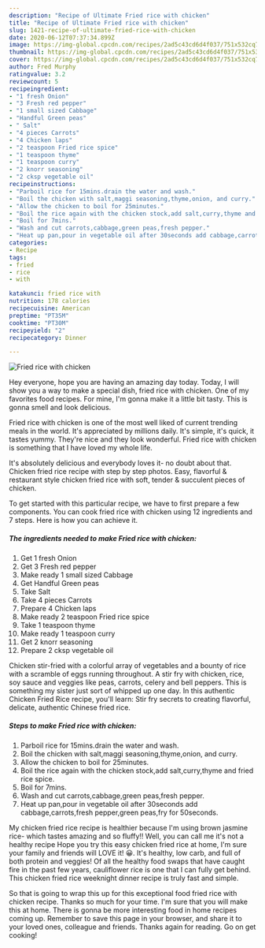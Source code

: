 ```yaml
---
description: "Recipe of Ultimate Fried rice with chicken"
title: "Recipe of Ultimate Fried rice with chicken"
slug: 1421-recipe-of-ultimate-fried-rice-with-chicken
date: 2020-06-12T07:37:34.899Z
image: https://img-global.cpcdn.com/recipes/2ad5c43cd6d4f037/751x532cq70/fried-rice-with-chicken-recipe-main-photo.jpg
thumbnail: https://img-global.cpcdn.com/recipes/2ad5c43cd6d4f037/751x532cq70/fried-rice-with-chicken-recipe-main-photo.jpg
cover: https://img-global.cpcdn.com/recipes/2ad5c43cd6d4f037/751x532cq70/fried-rice-with-chicken-recipe-main-photo.jpg
author: Fred Murphy
ratingvalue: 3.2
reviewcount: 5
recipeingredient:
- "1 fresh Onion"
- "3 Fresh red pepper"
- "1 small sized Cabbage"
- "Handful Green peas"
- " Salt"
- "4 pieces Carrots"
- "4 Chicken laps"
- "2 teaspoon Fried rice spice"
- "1 teaspoon thyme"
- "1 teaspoon curry"
- "2 knorr seasoning"
- "2 cksp vegetable oil"
recipeinstructions:
- "Parboil rice for 15mins.drain the water and wash."
- "Boil the chicken with salt,maggi seasoning,thyme,onion, and curry."
- "Allow the chicken to boil for 25minutes."
- "Boil the rice again with the chicken stock,add salt,curry,thyme and fried rice spice."
- "Boil for 7mins."
- "Wash and cut carrots,cabbage,green peas,fresh pepper."
- "Heat up pan,pour in vegetable oil after 30seconds add cabbage,carrots,fresh pepper,green peas,fry for 50seconds."
categories:
- Recipe
tags:
- fried
- rice
- with

katakunci: fried rice with 
nutrition: 178 calories
recipecuisine: American
preptime: "PT35M"
cooktime: "PT30M"
recipeyield: "2"
recipecategory: Dinner

---
```



![Fried rice with chicken](https://img-global.cpcdn.com/recipes/2ad5c43cd6d4f037/751x532cq70/fried-rice-with-chicken-recipe-main-photo.jpg)

Hey everyone, hope you are having an amazing day today. Today, I will show you a way to make a special dish, fried rice with chicken. One of my favorites food recipes. For mine, I'm gonna make it a little bit tasty. This is gonna smell and look delicious.

Fried rice with chicken is one of the most well liked of current trending meals in the world. It's appreciated by millions daily. It's simple, it's quick, it tastes yummy. They're nice and they look wonderful. Fried rice with chicken is something that I have loved my whole life.

It&#39;s absolutely delicious and everybody loves it- no doubt about that. Chicken fried rice recipe with step by step photos. Easy, flavorful &amp; restaurant style chicken fried rice with soft, tender &amp; succulent pieces of chicken.


To get started with this particular recipe, we have to first prepare a few components. You can cook fried rice with chicken using 12 ingredients and 7 steps. Here is how you can achieve it.

<!--inarticleads1-->

##### The ingredients needed to make Fried rice with chicken:

1. Get 1 fresh Onion
1. Get 3 Fresh red pepper
1. Make ready 1 small sized Cabbage
1. Get Handful Green peas
1. Take  Salt
1. Take 4 pieces Carrots
1. Prepare 4 Chicken laps
1. Make ready 2 teaspoon Fried rice spice
1. Take 1 teaspoon thyme
1. Make ready 1 teaspoon curry
1. Get 2 knorr seasoning
1. Prepare 2 cksp vegetable oil


Chicken stir-fried with a colorful array of vegetables and a bounty of rice with a scramble of eggs running throughout. A stir fry with chicken, rice, soy sauce and veggies like peas, carrots, celery and bell peppers. This is something my sister just sort of whipped up one day. In this authentic Chicken Fried Rice recipe, you&#39;ll learn: Stir fry secrets to creating flavorful, delicate, authentic Chinese fried rice. 

<!--inarticleads2-->

##### Steps to make Fried rice with chicken:

1. Parboil rice for 15mins.drain the water and wash.
1. Boil the chicken with salt,maggi seasoning,thyme,onion, and curry.
1. Allow the chicken to boil for 25minutes.
1. Boil the rice again with the chicken stock,add salt,curry,thyme and fried rice spice.
1. Boil for 7mins.
1. Wash and cut carrots,cabbage,green peas,fresh pepper.
1. Heat up pan,pour in vegetable oil after 30seconds add cabbage,carrots,fresh pepper,green peas,fry for 50seconds.


My chicken fried rice recipe is healthier because I&#39;m using brown jasmine rice- which tastes amazing and so fluffy!! Well, you can call me it&#39;s not a healthy recipe Hope you try this easy chicken fried rice at home, I&#39;m sure your family and friends will LOVE it! 😀. It&#39;s healthy, low carb, and full of both protein and veggies! Of all the healthy food swaps that have caught fire in the past few years, cauliflower rice is one that I can fully get behind. This chicken fried rice weeknight dinner recipe is truly fast and simple. 

So that is going to wrap this up for this exceptional food fried rice with chicken recipe. Thanks so much for your time. I'm sure that you will make this at home. There is gonna be more interesting food in home recipes coming up. Remember to save this page in your browser, and share it to your loved ones, colleague and friends. Thanks again for reading. Go on get cooking!
